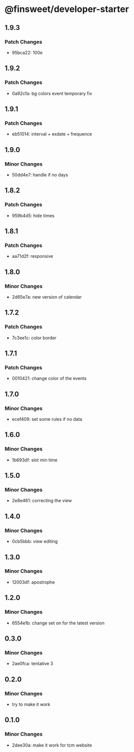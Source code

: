 # @finsweet/developer-starter

## 1.9.3

### Patch Changes

- 95bca22: 100e

## 1.9.2

### Patch Changes

- 0a92cfa: bg colors event temporary fix

## 1.9.1

### Patch Changes

- eb51014: interval + exdate + frequence

## 1.9.0

### Minor Changes

- 50dd4e7: handle if no days

## 1.8.2

### Patch Changes

- 959b4d5: hide times

## 1.8.1

### Patch Changes

- aa71d2f: responsive

## 1.8.0

### Minor Changes

- 2d65e7a: new version of calendar

## 1.7.2

### Patch Changes

- 7c3ee1c: color border

## 1.7.1

### Patch Changes

- 0010421: change color of the events

## 1.7.0

### Minor Changes

- ecef409: set some rules if no data

## 1.6.0

### Minor Changes

- 1b693df: slot min time

## 1.5.0

### Minor Changes

- 2e8e461: correcting the view

## 1.4.0

### Minor Changes

- 0cb5bbb: view editing

## 1.3.0

### Minor Changes

- 12003df: apostrophe

## 1.2.0

### Minor Changes

- 6554e1b: change set on for the latest version

## 0.3.0

### Minor Changes

- 2ae0fca: tentative 3

## 0.2.0

### Minor Changes

- try to make it work

## 0.1.0

### Minor Changes

- 2dee30a: make it work for tcm website
